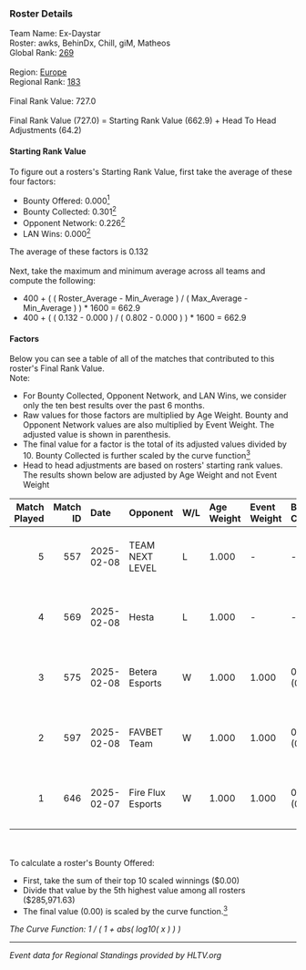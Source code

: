 ### Roster Details<br />
Team Name: Ex-Daystar<br />
Roster: awks, BehinDx, Chill, giM, Matheos<br />
Global Rank: [269](../../standings_global_2025_02_28.md)<br />
<br />
Region: [Europe]( ../../standings_europe_2025_02_28.md)<br />
Regional Rank: [183]( ../../standings_europe_2025_02_28.md)<br />
<br />
Final Rank Value:  727.0<br />
<br />
Final Rank Value (727.0) = Starting Rank Value (662.9) + Head To Head Adjustments (64.2)<br />

#### Starting Rank Value<br />
To figure out a rosters's Starting Rank Value, first take the average of these four factors:<br />
- Bounty Offered: 0.000[<sup>1</sup>](#table2)
- Bounty Collected: 0.301[<sup>2</sup>](#table1)
- Opponent Network: 0.226[<sup>2</sup>](#table1)
- LAN Wins: 0.000[<sup>2</sup>](#table1)

The average of these factors is 0.132<br />
<br />
Next, take the maximum and minimum average across all teams and compute the following:<br />
- 400 + ( ( Roster_Average - Min_Average ) / ( Max_Average - Min_Average ) ) * 1600 = 662.9
- 400 + ( ( 0.132 - 0.000 ) / ( 0.802 - 0.000 ) ) * 1600 = 662.9


#### Factors<br />
Below you can see a table of all of the matches that contributed to this roster's Final Rank Value.<br />
Note:<br />

- For Bounty Collected, Opponent Network, and LAN Wins, we consider only the ten best results over the past 6 months.
- Raw values for those factors are multiplied by Age Weight. Bounty and Opponent Network values are also multiplied by Event Weight. The adjusted value is shown in parenthesis.
- The final value for a factor is the total of its adjusted values divided by 10. Bounty Collected is further scaled by the curve function[<sup>3</sup>](#curveFunction)
- Head to head adjustments are based on rosters' starting rank values. The results shown below are adjusted by Age Weight and not Event Weight
<span id="table1"></span><br />


| Match Played | Match ID | Date       | Opponent          | W/L | Age Weight | Event Weight | Bounty Collected | Opponent Network | LAN Wins  | H2H Adj. | Roster                             |
| -: | -: | :- | :- | :- | :- | :- | :- | :- | :- | -: | :- |
|            5 |      557 | 2025-02-08 | TEAM NEXT LEVEL   | L   | 1.000      | -            | -                | -                | -         |   -10.31 | awks, BehinDx, Chill, giM, Matheos |
|            4 |      569 | 2025-02-08 | Hesta             | L   | 1.000      | -            | -                | -                | -         |    -6.15 | awks, BehinDx, Chill, giM, Matheos |
|            3 |      575 | 2025-02-08 | Betera Esports    | W   | 1.000      | 1.000        | 0.000 (0.000)    | 0.293 (0.293)    | 0 (0.000) |    22.31 | awks, BehinDx, Chill, giM, Matheos |
|            2 |      597 | 2025-02-08 | FAVBET Team       | W   | 1.000      | 1.000        | 0.038 (0.038)    | 0.969 (0.969)    | 0 (0.000) |    28.61 | awks, BehinDx, Chill, giM, Matheos |
|            1 |      646 | 2025-02-07 | Fire Flux Esports | W   | 1.000      | 1.000        | 0.009 (0.009)    | 1.000 (1.000)    | 0 (0.000) |    29.71 | awks, BehinDx, Chill, giM, Matheos |

<br />
<span id="table2"></span><br />
To calculate a roster's Bounty Offered:<br />

- First, take the sum of their top 10 scaled winnings ($0.00)
- Divide that value by the 5th highest value among all rosters ($285,971.63)
- The final value (0.00) is scaled by the curve function.[<sup>3</sup>](#curveFunction)

<span id="curveFunction"></span>_The Curve Function: 1 / ( 1 + abs( log10( x ) ) )_<br />

---
_Event data for Regional Standings provided by HLTV.org_<br />
